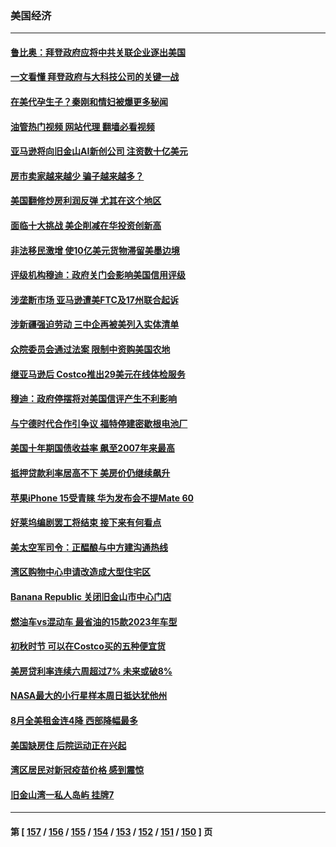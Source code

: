 ### 美国经济
---
#### [鲁比奥：拜登政府应将中共关联企业逐出美国](../../pages/ncid1078158/n14082564.md?09280445) 
#### [一文看懂 拜登政府与大科技公司的关键一战](../../pages/ncid1078158/n14082486.md?09280445) 
#### [在美代孕生子？秦刚和情妇被爆更多秘闻](../../pages/ncid1078158/n14082305.md?09280445) 
#### [油管热门视频 网站代理 翻墙必看视频](http://138.2.39.72:81/youtube.html?epic-marker?09280445)
#### [亚马逊将向旧金山AI新创公司 注资数十亿美元](../../pages/ncid1078158/n14082272.md?09280445) 
#### [房市卖家越来越少 骗子越来越多？](../../pages/ncid1078158/n14082244.md?09280445) 
#### [美国翻修炒房利润反弹 尤其在这个地区](../../pages/ncid1078158/n14082199.md?09280445) 
#### [面临十大挑战 美企削减在华投资创新高](../../pages/ncid1078158/n14081770.md?09280445) 
#### [非法移民激增 使10亿美元货物滞留美墨边境](../../pages/ncid1078158/n14082032.md?09280445) 
#### [评级机构穆迪：政府关门会影响美国信用评级](../../pages/ncid1078158/n14081907.md?09280445) 
#### [涉垄断市场 亚马逊遭美FTC及17州联合起诉](../../pages/ncid1078158/n14081797.md?09280445) 
#### [涉新疆强迫劳动 三中企再被美列入实体清单](../../pages/ncid1078158/n14081691.md?09280445) 
#### [众院委员会通过法案 限制中资购美国农地](../../pages/ncid1078158/n14081487.md?09280445) 
#### [继亚马逊后 Costco推出29美元在线体检服务](../../pages/ncid1078158/n14081194.md?09280445) 
#### [穆迪：政府停摆将对美国信评产生不利影响](../../pages/ncid1078158/n14081283.md?09280445) 
#### [与宁德时代合作引争议 福特停建密歇根电池厂](../../pages/ncid1078158/n14081195.md?09280445) 
#### [美国十年期国债收益率 飙至2007年来最高](../../pages/ncid1078158/n14081080.md?09280445) 
#### [抵押贷款利率居高不下 美房价仍继续飙升](../../pages/ncid1078158/n14080998.md?09280445) 
#### [苹果iPhone 15受青睐 华为发布会不提Mate 60](../../pages/ncid1078158/n14081017.md?09280445) 
#### [好莱坞编剧罢工将结束 接下来有何看点](../../pages/ncid1078158/n14080979.md?09280445) 
#### [美太空军司令：正醖酿与中方建沟通热线](../../pages/ncid1078158/n14081009.md?09280445) 
#### [湾区购物中心申请改造成大型住宅区](../../pages/ncid1078158/n14080728.md?09280445) 
#### [Banana Republic 关闭旧金山市中心门店](../../pages/ncid1078158/n14080725.md?09280445) 
#### [燃油车vs混动车 最省油的15款2023年车型](../../pages/ncid1078158/n14070676.md?09280445) 
#### [初秋时节 可以在Costco买的五种便宜货](../../pages/ncid1078158/n14077381.md?09280445) 
#### [美房贷利率连续六周超过7% 未来或破8%](../../pages/ncid1078158/n14079960.md?09280445) 
#### [NASA最大的小行星样本周日抵达犹他州](../../pages/ncid1078158/n14079948.md?09280445) 
#### [8月全美租金连4降 西部降幅最多](../../pages/ncid1078158/n14079774.md?09280445) 
#### [美国缺房住 后院运动正在兴起](../../pages/ncid1078158/n14079734.md?09280445) 
#### [湾区居民对新冠疫苗价格 感到震惊](../../pages/ncid1078158/n14079753.md?09280445) 
#### [旧金山湾一私人岛屿 挂牌7](../../pages/ncid1078158/n14079746.md?09280445) 

---
#### 第 [ [157](./157.md?09280445) / [156](./156.md?09280445) / [155](./155.md?09280445) / [154](./154.md?09280445) / [153](./153.md?09280445) / [152](./152.md?09280445) / [151](./151.md?09280445) / [150](./150.md?09280445) ] 页
